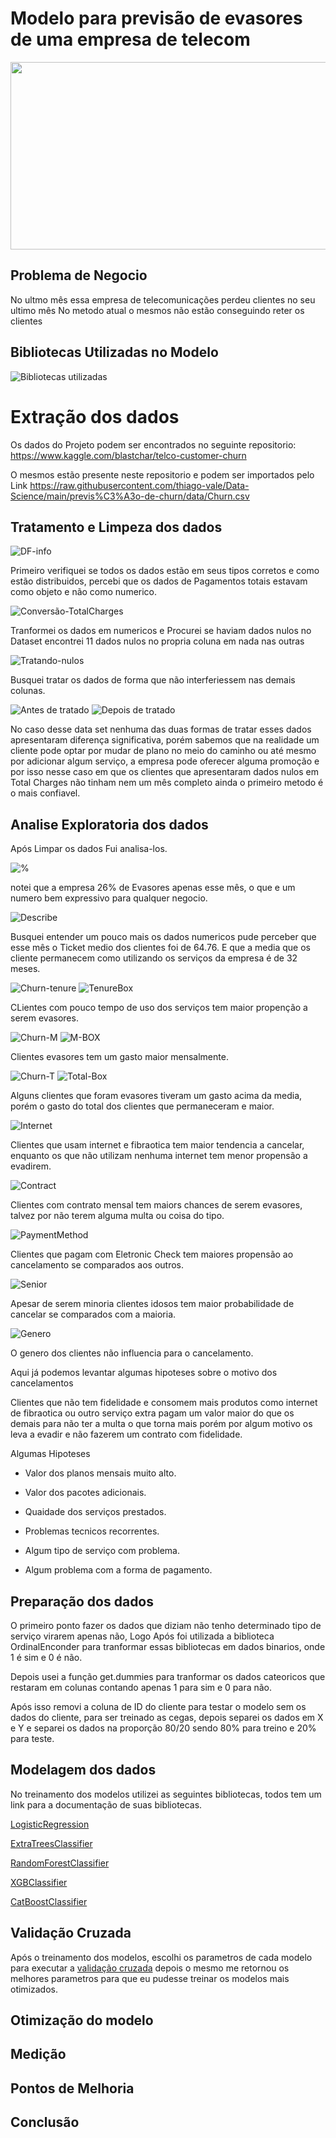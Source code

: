 # Modelo para previsão de evasores de uma empresa de telecom

<div align="center">
<img src="https://user-images.githubusercontent.com/77752211/129768384-482d6e30-c0a5-4d45-b4a1-584e8243d3eb.jpg" height="300" width="1000px" />
</div>

##
## Problema de Negocio

No ultmo mês essa empresa de telecomunicações perdeu clientes no seu ultimo mês
No metodo atual o mesmos não estão conseguindo reter os clientes

##
## Bibliotecas Utilizadas no Modelo

![Bibliotecas utilizadas](https://user-images.githubusercontent.com/77752211/129759007-b944190a-2331-432b-b991-79a0bef71b62.png)

##
# Extração dos dados

Os dados do Projeto podem ser encontrados no seguinte repositorio: https://www.kaggle.com/blastchar/telco-customer-churn

O mesmos estão presente neste repositorio e podem ser importados pelo Link https://raw.githubusercontent.com/thiago-vale/Data-Science/main/previs%C3%A3o-de-churn/data/Churn.csv

##
## Tratamento e Limpeza dos dados


![DF-info](https://user-images.githubusercontent.com/77752211/129761563-7b5ea677-5224-41de-b7f8-96b8a39d753f.png)

Primeiro verifiquei se todos os dados estão em seus tipos corretos e como estão distribuidos, percebi que os dados de Pagamentos totais estavam como objeto e não como numerico.

![Conversão-TotalCharges](https://user-images.githubusercontent.com/77752211/129762109-a72ec191-55ee-4abb-a39b-895554e4bf56.png)

Tranformei os dados em numericos e Procurei se haviam dados nulos no Dataset
encontrei 11 dados nulos no propria coluna em nada nas outras

![Tratando-nulos](https://user-images.githubusercontent.com/77752211/129762843-54335fac-caea-44ac-9213-a9ea1a58abc4.png)

Busquei tratar os dados de forma que não interferiessem nas demais colunas.

![Antes de tratado](https://user-images.githubusercontent.com/77752211/129763459-1e24a5cc-a83a-4f0c-82ec-bcc0094c90da.png)
![Depois de tratado](https://user-images.githubusercontent.com/77752211/129763488-99f75f99-88df-441c-9cbd-4749067a919d.png)

No caso desse data set nenhuma das duas formas de tratar esses dados apresentaram diferença significativa, porém sabemos que na realidade um cliente pode optar por mudar de plano no meio do caminho ou até mesmo por adicionar algum serviço, a empresa pode oferecer alguma promoção e por isso nesse caso em que os clientes que apresentaram dados nulos em Total Charges não tinham nem um mês completo ainda o primeiro metodo é o mais confiavel.

##
## Analise Exploratoria dos dados
Após Limpar os dados Fui analisa-los.

![%](https://user-images.githubusercontent.com/77752211/129940425-ffbd17cf-8fae-470d-a382-81e6585d687b.jpg)

notei que a empresa 26% de Evasores apenas esse mês, o que e um numero bem expressivo para qualquer negocio.

![Describe](https://user-images.githubusercontent.com/77752211/129940654-d0cd6168-3c8a-4327-add0-cea4a7c87fff.png)

Busquei entender um pouco mais os dados numericos pude perceber que esse mês o Ticket medio dos clientes foi de 64.76.
E que a media que os cliente permanecem como utilizando os serviços da empresa é de 32 meses.

![Churn-tenure](https://user-images.githubusercontent.com/77752211/129959003-ac775372-e179-4c2e-814f-9fe552df4b68.png)
![TenureBox](https://user-images.githubusercontent.com/77752211/129959528-4d4a9e64-3353-4137-8afb-0778cf272848.jpg)

CLientes com pouco tempo de uso dos serviços tem maior propenção a serem evasores.


![Churn-M](https://user-images.githubusercontent.com/77752211/129959031-a43ffc0c-281c-4d93-8a0e-ad1c0110ee38.png)
![M-BOX](https://user-images.githubusercontent.com/77752211/129959598-784c87ef-710c-4e5c-aa79-1db76dacec37.png)

Clientes evasores tem um gasto maior mensalmente.

![Churn-T](https://user-images.githubusercontent.com/77752211/129959054-f6bd486d-111c-4c44-8a17-473e7764229b.png)
![Total-Box](https://user-images.githubusercontent.com/77752211/129959651-1d5917ac-8087-409b-a255-77227670848f.png)

Alguns clientes que foram evasores tiveram um gasto acima da media, porém o gasto do total dos clientes que permaneceram e maior.


![Internet](https://user-images.githubusercontent.com/77752211/129959147-cb8e7a51-d171-41ca-a979-59aeb5e7ec7f.jpg)

Clientes que usam internet e fibraotica tem maior tendencia a cancelar, enquanto os que não utilizam nenhuma internet tem menor propensão a evadirem.


![Contract](https://user-images.githubusercontent.com/77752211/129959171-826ac1e1-318a-469e-a578-0398e2e15e58.jpg)

Clientes com contrato mensal tem maiors chances de serem evasores, talvez por não terem alguma multa ou coisa do tipo.

![PaymentMethod](https://user-images.githubusercontent.com/77752211/129959205-8a373f33-304b-4d35-96b5-69ff62ccff7f.jpg)

Clientes que pagam com Eletronic Check tem maiores propensão ao cancelamento se comparados aos outros.


![Senior](https://user-images.githubusercontent.com/77752211/129959374-178547fa-88dd-4a6e-8de1-4ab4d1983b8f.png)

Apesar de serem minoria clientes idosos tem maior probabilidade de cancelar se comparados com a maioria.


![Genero](https://user-images.githubusercontent.com/77752211/129959350-c1a4eb5a-c827-4167-8300-ceb701246f3e.png)

O genero dos clientes não influencia para o cancelamento.

Aqui já podemos levantar algumas hipoteses sobre o motivo dos cancelamentos

Clientes que não tem fidelidade e consomem mais produtos como internet de fibraotica ou outro serviço extra pagam um valor maior do que os demais para não ter a multa o que torna mais porém por algum motivo os leva a evadir e não fazerem um contrato com fidelidade.

Algumas Hipoteses

* Valor dos planos mensais muito alto.

* Valor dos pacotes adicionais.

* Quaidade dos serviços prestados.

* Problemas tecnicos recorrentes.

* Algum tipo de serviço com problema.

* Algum problema com a forma de pagamento.


##
## Preparação dos dados

O primeiro ponto fazer os dados que diziam não tenho determinado tipo de serviço virarem apenas não, Logo Após foi utilizada a biblioteca OrdinalEnconder para tranformar essas bibliotecas em dados binarios, onde 1 é sim e 0 é não.

Depois usei a função get.dummies para tranformar os dados cateoricos que restaram em colunas contando apenas 1 para sim e 0 para não.

Após isso removi a coluna de ID do cliente para testar o modelo sem os dados do cliente, para ser treinado as cegas, depois separei os dados em X e Y
e separei os dados na proporção 80/20 sendo 80% para treino e 20% para teste.

##
## Modelagem dos dados

No treinamento dos modelos utilizei as seguintes bibliotecas, todos tem um link para a documentação de suas bibliotecas.

[LogisticRegression](https://scikit-learn.org/stable/modules/generated/sklearn.linear_model.LogisticRegression.html)

[ExtraTreesClassifier](https://scikit-learn.org/stable/modules/generated/sklearn.ensemble.ExtraTreesClassifier.html)

[RandomForestClassifier](https://scikit-learn.org/stable/modules/generated/sklearn.ensemble.RandomForestClassifier.html)

[XGBClassifier](https://xgboost.readthedocs.io/en/latest/index.html#)

[CatBoostClassifier](https://catboost.ai/docs/concepts/python-reference_catboostclassifier.html)


##
## Validação Cruzada

Após o treinamento dos modelos, escolhi os parametros de cada modelo para executar a [validação cruzada](https://scikit-learn.org/stable/modules/generated/sklearn.model_selection.GridSearchCV.html) depois o mesmo me retornou os melhores parametros para que eu pudesse treinar os modelos mais otimizados.

##
## Otimização do modelo


##
## Medição


##
## Pontos de Melhoria


##
## Conclusão

